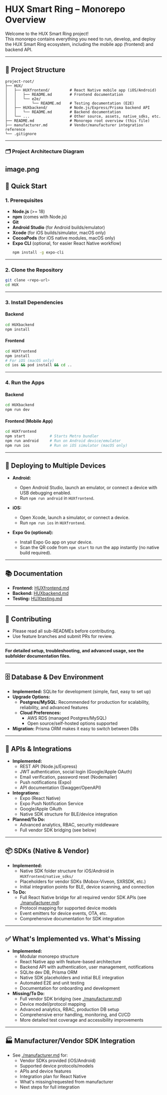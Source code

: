 # HUX Smart Ring – Monorepo Overview

Welcome to the HUX Smart Ring project!  
This monorepo contains everything you need to run, develop, and deploy the HUX Smart Ring ecosystem, including the mobile app (frontend) and backend API.

---

## 📁 Project Structure

```
project-root/
├── HUX/
│   ├── HUXfrontend/         # React Native mobile app (iOS/Android)
│   │   ├── README.md        # Frontend documentation
│   │   └── e2e/
│   │       └── README.md    # Testing documentation (E2E)
│   ├── HUXbackend/          # Node.js/Express/Prisma backend API
│   │   └── README.md        # Backend documentation
│   └── ...                  # Other source, assets, native_sdks, etc.
├── README.md                # Monorepo root overview (this file)
├── manufacturer.md          # Vendor/manufacturer integration reference
└── .gitignore
```

---

### 🗂️ Project Architecture Diagram
image.png
---

## 🚀 Quick Start

### 1. **Prerequisites**

- **Node.js** (>= 18)
- **npm** (comes with Node.js)
- **Git**
- **Android Studio** (for Android builds/emulator)
- **Xcode** (for iOS builds/simulator, macOS only)
- **CocoaPods** (for iOS native modules, macOS only)
- **Expo CLI** (optional, for easier React Native workflow)
  ```sh
  npm install -g expo-cli
  ```

---

### 2. **Clone the Repository**

```sh
git clone <repo-url>
cd HUX
```

---

### 3. **Install Dependencies**

#### Backend
```sh
cd HUXbackend
npm install
```

#### Frontend
```sh
cd HUXfrontend
npm install
# For iOS (macOS only)
cd ios && pod install && cd ..
```

---

### 4. **Run the Apps**

#### Backend
```sh
cd HUXbackend
npm run dev
```

#### Frontend (Mobile App)
```sh
cd HUXfrontend
npm start           # Starts Metro bundler
npm run android     # Run on Android device/emulator
npm run ios         # Run on iOS simulator (macOS only)
```

---

## 📱 Deploying to Multiple Devices

- **Android:**  
  - Open Android Studio, launch an emulator, or connect a device with USB debugging enabled.
  - Run `npm run android` in `HUXfrontend`.

- **iOS:**  
  - Open Xcode, launch a simulator, or connect a device.
  - Run `npm run ios` in `HUXfrontend`.

- **Expo Go (optional):**  
  - Install Expo Go app on your device.
  - Scan the QR code from `npm start` to run the app instantly (no native build required).

---

## 📚 Documentation

- **Frontend:** [HUXfrontend.md](./HUXfrontend.md)
- **Backend:** [HUXbackend.md](./HUXbackend.md)
- **Testing:** [HUXtesting.md](./HUXtesting.md)

---

## 🤝 Contributing

- Please read all sub-READMEs before contributing.
- Use feature branches and submit PRs for review.

---

**For detailed setup, troubleshooting, and advanced usage, see the subfolder documentation files.**

---

## 🗄️ Database & Dev Environment

- **Implemented:** SQLite for development (simple, fast, easy to set up)
- **Upgrade Options:**
  - **Postgres/MySQL**: Recommended for production for scalability, reliability, and advanced features
  - **Cloud Preferences:**
    - AWS RDS (managed Postgres/MySQL)
    - Open source/self-hosted options supported
- **Migration:** Prisma ORM makes it easy to switch between DBs

---

## 🔌 APIs & Integrations

- **Implemented:**
  - REST API (Node.js/Express)
  - JWT authentication, social login (Google/Apple OAuth)
  - Email verification, password reset (Nodemailer)
  - Push notifications (Expo)
  - API documentation (Swagger/OpenAPI)
- **Integrations:**
  - Expo (React Native)
  - Expo Push Notification Service
  - Google/Apple OAuth
  - Native SDK structure for BLE/device integration
- **Planned/To Do:**
  - Advanced analytics, RBAC, security middleware
  - Full vendor SDK bridging (see below)

---

## 📦 SDKs (Native & Vendor)

- **Implemented:**
  - Native SDK folder structure for iOS/Android in `HUXfrontend/native_sdks/`
  - Placeholders for vendor SDKs (Mobox-Viveon, SXRSDK, etc.)
  - Initial integration points for BLE, device scanning, and connection
- **To Do:**
  - Full React Native bridge for all required vendor SDK APIs (see [./manufacturer.md](./manufacturer.md))
  - Protocol mapping for supported device models
  - Event emitters for device events, OTA, etc.
  - Comprehensive documentation for SDK integration

---

## ✅ What's Implemented vs. What's Missing

- **Implemented:**
  - Modular monorepo structure
  - React Native app with feature-based architecture
  - Backend API with authentication, user management, notifications
  - SQLite dev DB, Prisma ORM
  - Native SDK placeholders and initial BLE integration
  - Automated E2E and unit testing
  - Documentation for onboarding and development
- **Missing/To Do:**
  - Full vendor SDK bridging (see [./manufacturer.md](./manufacturer.md))
  - Device model/protocol mapping
  - Advanced analytics, RBAC, production DB setup
  - Comprehensive error handling, monitoring, and CI/CD
  - More detailed test coverage and accessibility improvements

---

## 🏭 Manufacturer/Vendor SDK Integration

- See [./manufacturer.md](./manufacturer.md) for:
  - Vendor SDKs provided (iOS/Android)
  - Supported device protocols/models
  - APIs and device features
  - Integration plan for React Native
  - What's missing/requested from manufacturer
  - Next steps for full integration 